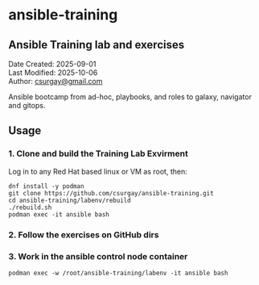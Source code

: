 # ansible-training

## Ansible Training lab and exercises

Date Created: 2025-09-01  
Last Modified: 2025-10-06  
Author: csurgay@gmail.com  

Ansible bootcamp from ad-hoc, playbooks, and roles to galaxy, navigator and gitops.

## Usage

### 1. Clone and build the Training Lab Exvirment

Log in to any Red Hat based linux or VM as root, then:

```
dnf install -y podman
git clone https://github.com/csurgay/ansible-training.git
cd ansible-training/labenv/rebuild
./rebuild.sh
podman exec -it ansible bash
```

### 2. Follow the exercises on GitHub dirs

### 3. Work in the ansible control node container

```
podman exec -w /root/ansible-training/labenv -it ansible bash
```
